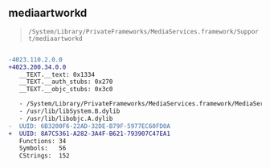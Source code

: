 ## mediaartworkd

> `/System/Library/PrivateFrameworks/MediaServices.framework/Support/mediaartworkd`

```diff

-4023.110.2.0.0
+4023.200.34.0.0
   __TEXT.__text: 0x1334
   __TEXT.__auth_stubs: 0x270
   __TEXT.__objc_stubs: 0x3c0

   - /System/Library/PrivateFrameworks/MediaServices.framework/MediaServices
   - /usr/lib/libSystem.B.dylib
   - /usr/lib/libobjc.A.dylib
-  UUID: 6B3200F6-22AD-32DE-B79F-5977EC60FD0A
+  UUID: 8A7C5361-A282-3A4F-B621-793907C47EA1
   Functions: 34
   Symbols:   56
   CStrings:  152

```
